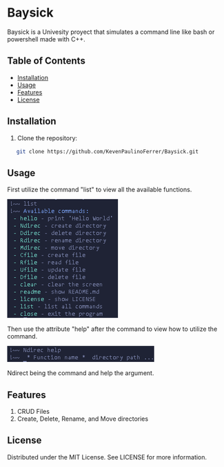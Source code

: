 # Baysick

Baysick is a Univesity proyect that simulates a command line like
bash or powershell made with C++.

## Table of Contents

- [Installation](#installation)
- [Usage](#usage)
- [Features](#features)
- [License](#license)

## Installation

1. Clone the repository:

```bash
   git clone https://github.com/KevenPaulinoFerrer/Baysick.git
```

## Usage

First utilize the command "list" to view all the available functions.

![list of functions](list.png)

Then use the attribute "help" after the command to view how to utilize the
command.

![help text](helptext.png)

Ndirect being the command and help the argument.

## Features

1. CRUD Files
2. Create, Delete, Rename, and Move directories

## License

Distributed under the MIT License. See LICENSE for more information.
